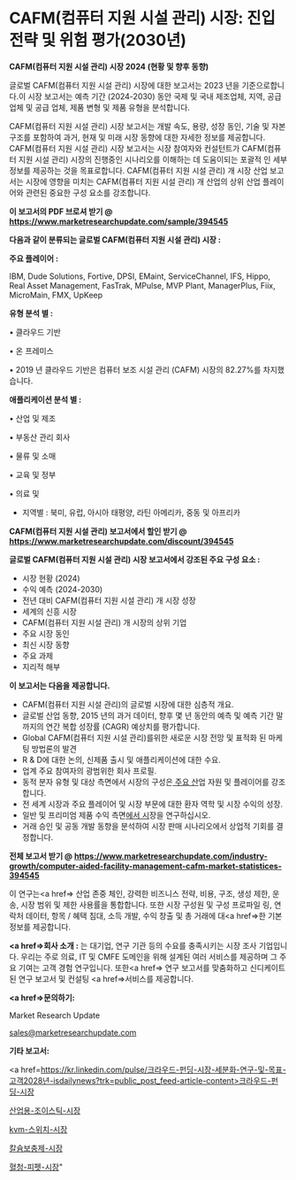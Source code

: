 # CAFM(컴퓨터 지원 시설 관리) 시장: 진입 전략 및 위험 평가(2030년)

<strong>CAFM(컴퓨터 지원 시설 관리) 시장 2024 (현황 및 향후 동향)</strong>

글로벌 CAFM(컴퓨터 지원 시설 관리) 시장에 대한 보고서는 2023 년을 기준으로합니다.이 시장 보고서는 예측 기간 (2024-2030) 동안 국제 및 국내 제조업체, 지역, 공급 업체 및 공급 업체, 제품 변형 및 제품 유형을 분석합니다.

CAFM(컴퓨터 지원 시설 관리) 시장 보고서는 개발 속도, 용량, 성장 동인, 기술 및 자본 구조를 포함하여 과거, 현재 및 미래 시장 동향에 대한 자세한 정보를 제공합니다. CAFM(컴퓨터 지원 시설 관리) 시장 보고서는 시장 참여자와 컨설턴트가 CAFM(컴퓨터 지원 시설 관리) 시장의 진행중인 시나리오를 이해하는 데 도움이되는 포괄적 인 세부 정보를 제공하는 것을 목표로합니다. CAFM(컴퓨터 지원 시설 관리) 개 시장 산업 보고서는 시장에 영향을 미치는 CAFM(컴퓨터 지원 시설 관리) 개 산업의 상위 산업 플레이어와 관련된 중요한 구성 요소를 강조합니다.



<strong>이 보고서의 PDF 브로셔 받기 @ <a href=https://www.marketresearchupdate.com/sample/394545>https://www.marketresearchupdate.com/sample/394545</a></strong>



<strong>다음과 같이 분류되는 글로벌 CAFM(컴퓨터 지원 시설 관리) 시장 :</strong>



<strong>주요 플레이어 :</strong>

IBM, Dude Solutions, Fortive, DPSI, EMaint, ServiceChannel, IFS, Hippo, Real Asset Management, FasTrak, MPulse, MVP Plant, ManagerPlus, Fiix, MicroMain, FMX, UpKeep



<strong>유형 분석 별 :</strong>

• 클라우드 기반

• 온 프레미스

• 2019 년 클라우드 기반은 컴퓨터 보조 시설 관리 (CAFM) 시장의 82.27%를 차지했습니다.



<strong>애플리케이션 분석 별 :</strong>

• 산업 및 제조

• 부동산 관리 회사

• 물류 및 소매

• 교육 및 정부

• 의료 및

<ul>
  <li>지역별 : 북미, 유럽, 아시아 태평양, 라틴 아메리카, 중동 및 아프리카</li>
</ul>


<strong>CAFM(컴퓨터 지원 시설 관리) 보고서에서 할인 받기 @ <a href=https://www.marketresearchupdate.com/discount/394545>https://www.marketresearchupdate.com/discount/394545</a></strong>



<strong>글로벌 CAFM(컴퓨터 지원 시설 관리) 시장 보고서에서 강조된 주요 구성 요소 :</strong>
<ul>
  <li>시장 현황 (2024)</li>
  <li>수익 예측 (2024-2030)</li>
  <li>전년 대비 CAFM(컴퓨터 지원 시설 관리) 개 시장 성장</li>
  <li>세계의 신흥 시장</li>
  <li>CAFM(컴퓨터 지원 시설 관리) 개 시장의 상위 기업</li>
  <li>주요 시장 동인</li>
  <li>최신 시장 동향</li>
  <li>주요 과제</li>
  <li>지리적 해부</li>
</ul>


<strong>이 보고서는 다음을 제공합니다.</strong>
<ul>
  <li>CAFM(컴퓨터 지원 시설 관리)의 글로벌 시장에 대한 심층적 개요.</li>
  <li>글로벌 산업 동향, 2015 년의 과거 데이터, 향후 몇 년 동안의 예측 및 예측 기간 말까지의 연간 복합 성장률 (CAGR) 예상치를 평가합니다.</li>
  <li>Global CAFM(컴퓨터 지원 시설 관리)를위한 새로운 시장 전망 및 표적화 된 마케팅 방법론의 발견</li>
  <li>R &amp; D에 대한 논의, 신제품 출시 및 애플리케이션에 대한 수요.</li>
  <li>업계 주요 참여자의 광범위한 회사 프로필.</li>
  <li>동적 분자 유형 및 대상 측면에서 시장의 구성은<a href=> 주요 산</a>업 자원 및 플레이어를 강조합니다.</li>
  <li>전 세계 시장과 주요 플레이어 및 시장 부문에 대한 환자 역학 및 시장 수익의 성장.</li>
  <li>일반 및 프리미엄 제품 수익 측면<a href=>에서 시</a>장을 연구하십시오.</li>
  <li>거래 승인 및 공동 개발 동향을 분석하여 시장 판매 시나리오에서 상업적 기회를 결정합니다.</li>
</ul>



<strong>전체 보고서 받기 @ <a href=https://www.marketresearchupdate.com/industry-growth/computer-aided-facility-management-cafm-market-statistices-394545>https://www.marketresearchupdate.com/industry-growth/computer-aided-facility-management-cafm-market-statistices-394545</a></strong>

이 연구는<a href=> 산업 존중</a> 체인, 강력한 비즈니스 전략, 비용, 구조, 생성 제한, 운송, 시장 범위 및 제한 사용률을 통합합니다. 또한 시장 구성원 및 구성 프로파일 링, 연락처 데이터, 항목 / 혜택 침대, 소득 개발, 수익 창출 및 총 거래에 대<a href=>한 기본 </a>정보를 제공합니다.



<strong><a href=>회사 소</a>개 :</strong>
는 대기업, 연구 기관 등의 수요를 충족시키는 시장 조사 기업입니다. 우리는 주로 의료, IT 및 CMFE 도메인을 위해 설계된 여러 서비스를 제공하며 그 주요 기여는 고객 경험 연구입니다. 또한<a href=> 연구 보</a>고서를 맞춤화하고 신디케이트 된 연구 보고서 및 컨설팅 <a href=>서비스</a>를 제공합니다.



<strong><a href=>문의하기:</a></strong>

Market Research Update

sales@marketresearchupdate.com



<strong>기타 보고서:</strong>

<a href=https://kr.linkedin.com/pulse/크라우드-펀딩-시장-세분화-연구-및-목표-고객2028년-isdailynews?trk=public_post_feed-article-content>크라우드-펀딩-시장</a>

<a href=https://www.linkedin.com/pulse/산업용-조이스틱-시장-동향-및-성장-전망-survey-savvy-insights-360-analysis/>산업용-조이스틱-시장</a>

<a href=https://www.linkedin.com/pulse/kvm-스위치-시장-경쟁-분석-및-성장-잠재력-2029-analytics-alchemy-360-analysis-pxupf/>kvm-스위치-시장</a>

<a href=https://www.linkedin.com/pulse/칼슘보충제-시장-진입-전략-및-위험-평가2029년-survey-savvy-insights-360-analysis-at6af/>칼슘보충제-시장</a>

<a href=https://www.linkedin.com/pulse/혈청-피펫-시장-진입-전략-및-위험-평가2030년-survey-savvy-insights-360-analysis-ltjff/>혈청-피펫-시장</a>"
